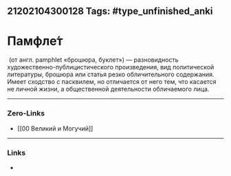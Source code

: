 21202104300128
Tags: #type_unfinished_anki
---
# Памфле́т

 (от англ. pamphlet «брошюра, буклет») — разновидность художественно-публицистического произведения, вид политической литературы, брошюра или статья резко обличительного содержания. Имеет сходство с пасквилем, но отличается от него тем, что касается не личной жизни, а общественной деятельности обличаемого лица.

---
### Zero-Links
- [[00 Великий и Могучий]]
---
### Links
-